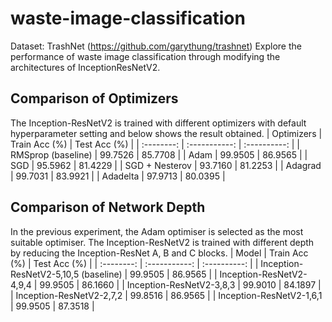 # waste-image-classification
Dataset: TrashNet (https://github.com/garythung/trashnet)
Explore the performance of waste image classification through modifying the architectures of InceptionResNetV2.

## Comparison of Optimizers
The Inception-ResNetV2 is trained with different optimizers with default hyperparameter setting and below shows the result obtained.
| Optimizers | Train Acc (%) | Test Acc (%) |
| :--------: | :-----------: | :----------: |
| RMSprop (baseline) | 99.7526 | 85.7708 |
| Adam | 99.9505 | 86.9565 |
| SGD | 95.5962 | 81.4229 |
| SGD + Nesterov | 93.7160 | 81.2253 |
| Adagrad | 99.7031 | 83.9921 |
| Adadelta | 97.9713 | 80.0395 |

## Comparison of Network Depth
In the previous experiment, the Adam optimiser is selected as the most suitable optimiser. The Inception-ResNetV2 is trained with different depth by reducing the Inception-ResNet A, B and C blocks. 
| Model | Train Acc (%) | Test Acc (%) |
| :--------: | :-----------: | :----------: |
| Inception-ResNetV2-5,10,5 (baseline) | 99.9505 | 86.9565 |
| Inception-ResNetV2-4,9,4 | 99.9505 | 86.1660 |
| Inception-ResNetV2-3,8,3 | 99.9010 | 84.1897 |
| Inception-ResNetV2-2,7,2 | 99.8516 | 86.9565 |
| Inception-ResNetV2-1,6,1 | 99.9505 | 87.3518 |
